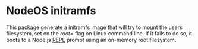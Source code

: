 # NodeOS initramfs

This package generate a initramfs image that will try to mount the users
filesystem, set on the *root=* flag on Linux command line. If it fails to do so,
it boots to a Node.js [REPL](http://nodejs.org/api/repl.html) prompt using an
on-memory root filesystem.
